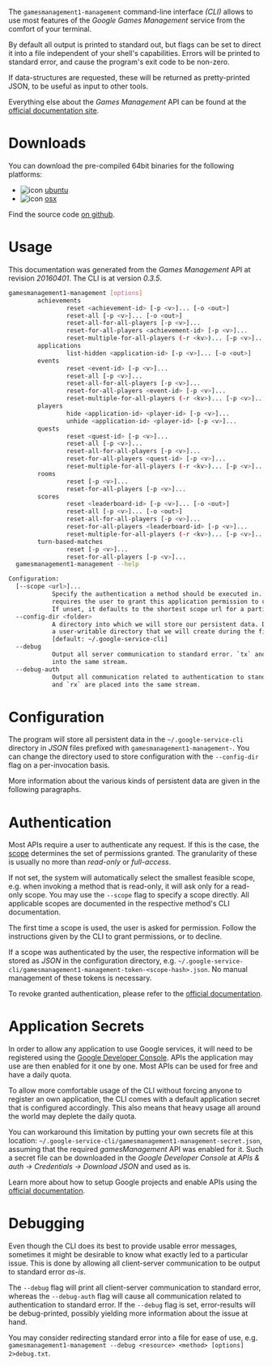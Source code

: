 <!---
DO NOT EDIT !
This file was generated automatically from 'src/mako/cli/README.md.mako'
DO NOT EDIT !
-->
The `gamesmanagement1-management` command-line interface *(CLI)* allows to use most features of the *Google Games Management* service from the comfort of your terminal.

By default all output is printed to standard out, but flags can be set to direct it into a file independent of your shell's
capabilities. Errors will be printed to standard error, and cause the program's exit code to be non-zero.

If data-structures are requested, these will be returned as pretty-printed JSON, to be useful as input to other tools.

Everything else about the *Games Management* API can be found at the
[official documentation site](https://developers.google.com/games/services).

# Downloads

You can download the pre-compiled 64bit binaries for the following platforms:

* ![icon](http://megaicons.net/static/img/icons_sizes/6/140/16/ubuntu-icon.png) [ubuntu](http://dl.byronimo.de/google.rs/cli/0.3.5/ubuntu/gamesmanagement1-management.tar.gz)
* ![icon](http://hydra-media.cursecdn.com/wow.gamepedia.com/a/a2/Apple-icon-16x16.png?version=25ddd67ac3dd3b634478e3978b76cb74) [osx](http://dl.byronimo.de/google.rs/cli/0.3.5/osx/gamesmanagement1-management.tar.gz)

Find the source code [on github](https://github.com/Byron/google-apis-rs/tree/master/gen/gamesmanagement1_management-cli).

# Usage

This documentation was generated from the *Games Management* API at revision *20160401*. The CLI is at version *0.3.5*.

```bash
gamesmanagement1-management [options]
        achievements
                reset <achievement-id> [-p <v>]... [-o <out>]
                reset-all [-p <v>]... [-o <out>]
                reset-all-for-all-players [-p <v>]...
                reset-for-all-players <achievement-id> [-p <v>]...
                reset-multiple-for-all-players (-r <kv>)... [-p <v>]...
        applications
                list-hidden <application-id> [-p <v>]... [-o <out>]
        events
                reset <event-id> [-p <v>]...
                reset-all [-p <v>]...
                reset-all-for-all-players [-p <v>]...
                reset-for-all-players <event-id> [-p <v>]...
                reset-multiple-for-all-players (-r <kv>)... [-p <v>]...
        players
                hide <application-id> <player-id> [-p <v>]...
                unhide <application-id> <player-id> [-p <v>]...
        quests
                reset <quest-id> [-p <v>]...
                reset-all [-p <v>]...
                reset-all-for-all-players [-p <v>]...
                reset-for-all-players <quest-id> [-p <v>]...
                reset-multiple-for-all-players (-r <kv>)... [-p <v>]...
        rooms
                reset [-p <v>]...
                reset-for-all-players [-p <v>]...
        scores
                reset <leaderboard-id> [-p <v>]... [-o <out>]
                reset-all [-p <v>]... [-o <out>]
                reset-all-for-all-players [-p <v>]...
                reset-for-all-players <leaderboard-id> [-p <v>]...
                reset-multiple-for-all-players (-r <kv>)... [-p <v>]...
        turn-based-matches
                reset [-p <v>]...
                reset-for-all-players [-p <v>]...
  gamesmanagement1-management --help

Configuration:
  [--scope <url>]...
            Specify the authentication a method should be executed in. Each scope
            requires the user to grant this application permission to use it.
            If unset, it defaults to the shortest scope url for a particular method.
  --config-dir <folder>
            A directory into which we will store our persistent data. Defaults to
            a user-writable directory that we will create during the first invocation.
            [default: ~/.google-service-cli]
  --debug
            Output all server communication to standard error. `tx` and `rx` are placed
            into the same stream.
  --debug-auth
            Output all communication related to authentication to standard error. `tx`
            and `rx` are placed into the same stream.

```

# Configuration

The program will store all persistent data in the `~/.google-service-cli` directory in *JSON* files prefixed with `gamesmanagement1-management-`.  You can change the directory used to store configuration with the `--config-dir` flag on a per-invocation basis.

More information about the various kinds of persistent data are given in the following paragraphs.

# Authentication

Most APIs require a user to authenticate any request. If this is the case, the [scope][scopes] determines the 
set of permissions granted. The granularity of these is usually no more than *read-only* or *full-access*.

If not set, the system will automatically select the smallest feasible scope, e.g. when invoking a
method that is read-only, it will ask only for a read-only scope. 
You may use the `--scope` flag to specify a scope directly. 
All applicable scopes are documented in the respective method's CLI documentation.

The first time a scope is used, the user is asked for permission. Follow the instructions given 
by the CLI to grant permissions, or to decline.

If a scope was authenticated by the user, the respective information will be stored as *JSON* in the configuration
directory, e.g. `~/.google-service-cli/gamesmanagement1-management-token-<scope-hash>.json`. No manual management of these tokens
is necessary.

To revoke granted authentication, please refer to the [official documentation][revoke-access].

# Application Secrets

In order to allow any application to use Google services, it will need to be registered using the 
[Google Developer Console][google-dev-console]. APIs the application may use are then enabled for it
one by one. Most APIs can be used for free and have a daily quota.

To allow more comfortable usage of the CLI without forcing anyone to register an own application, the CLI
comes with a default application secret that is configured accordingly. This also means that heavy usage
all around the world may deplete the daily quota.

You can workaround this limitation by putting your own secrets file at this location: 
`~/.google-service-cli/gamesmanagement1-management-secret.json`, assuming that the required *gamesManagement* API 
was enabled for it. Such a secret file can be downloaded in the *Google Developer Console* at 
*APIs & auth -> Credentials -> Download JSON* and used as is.

Learn more about how to setup Google projects and enable APIs using the [official documentation][google-project-new].


# Debugging

Even though the CLI does its best to provide usable error messages, sometimes it might be desirable to know
what exactly led to a particular issue. This is done by allowing all client-server communication to be 
output to standard error *as-is*.

The `--debug` flag will print all client-server communication to standard error, whereas the `--debug-auth` flag
will cause all communication related to authentication to standard error.
If the `--debug` flag is set, error-results will be debug-printed, possibly yielding more information about the 
issue at hand.

You may consider redirecting standard error into a file for ease of use, e.g. `gamesmanagement1-management --debug <resource> <method> [options] 2>debug.txt`.


[scopes]: https://developers.google.com/+/api/oauth#scopes
[revoke-access]: http://webapps.stackexchange.com/a/30849
[google-dev-console]: https://console.developers.google.com/
[google-project-new]: https://developers.google.com/console/help/new/